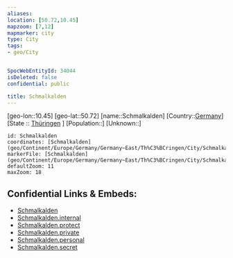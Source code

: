 ```yaml
---
aliases: 
location: [50.72,10.45]
mapzoom: [7,12] 
mapmarker: city 
type: City
tags:
- geo/City


SpocWebEntityId: 34044
isDeleted: false
confidential: public

title: Schmalkalden
---
```

[geo-lon::10.45]
[geo-lat::50.72]
[name::Schmalkalden]
[Country::[Germany](geo/Continent/Europe/Germany.md)]
[State :: [Thüringen](geo/Continent/Europe/Germany/Germany~East/Th%C3%BCringen.md) ]
[Population::]
[Unknown::]


```leaflet
id: Schmalkalden
coordinates: [Schmalkalden](geo/Continent/Europe/Germany/Germany~East/Th%C3%BCringen/City/Schmalkalden.md)
markerFile: [Schmalkalden](geo/Continent/Europe/Germany/Germany~East/Th%C3%BCringen/City/Schmalkalden.md)
defaultZoom: 11 
maxZoom: 18
```


## Confidential Links & Embeds: 
- [Schmalkalden](../../../../../../../../_public/geo/Continent/Europe/Germany/Germany~East/Th%C3%BCringen/City/Schmalkalden.md) 
- [Schmalkalden.internal](../../../../../../../../_internal/geo/Continent/Europe/Germany/Germany~East/Th%C3%BCringen/City/Schmalkalden.internal.md) 
- [Schmalkalden.protect](../../../../../../../../_protect/geo/Continent/Europe/Germany/Germany~East/Th%C3%BCringen/City/Schmalkalden.protect.md) 
- [Schmalkalden.private](../../../../../../../../_private/geo/Continent/Europe/Germany/Germany~East/Th%C3%BCringen/City/Schmalkalden.private.md) 
- [Schmalkalden.personal](../../../../../../../../_personal/geo/Continent/Europe/Germany/Germany~East/Th%C3%BCringen/City/Schmalkalden.personal.md) 
- [Schmalkalden.secret](../../../../../../../../_secret/geo/Continent/Europe/Germany/Germany~East/Th%C3%BCringen/City/Schmalkalden.secret.md) 
